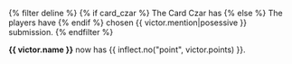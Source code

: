 {% filter deline %}
{% if card_czar %}
The Card Czar has
{% else %}
The players have
{% endif %}
chosen {{ victor.mention|posessive }} submission.
{% endfilter %}

**{{ victor.name }}** now has {{ inflect.no("point", victor.points) }}.